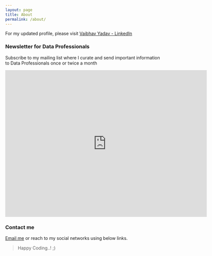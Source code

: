 ```yaml
---
layout: page
title: About
permalink: /about/
---
```


For my updated profile, please visit [Vaibhav Yadav - LinkedIn](https://www.linkedin.com/in/iyadavvaibhav)

### Newsletter for Data Professionals

Subscribe to my mailing list where I curate and send important information to Data Professionals once or twice a month

<iframe src="https://docs.google.com/forms/d/e/1FAIpQLSe4YBJuTroT2xfJcxWuE6iW6MckBjBKPAcrjP9ufkm_ymslig/viewform?embedded=true" width="640" height="466" frameborder="0" marginheight="0" marginwidth="0">Loading…</iframe>

### Contact me

[Email me](mailto:iyadavvaibhav+github@gmail.com)
or reach to my social networks using below links.

> Happy Coding..! ;)
